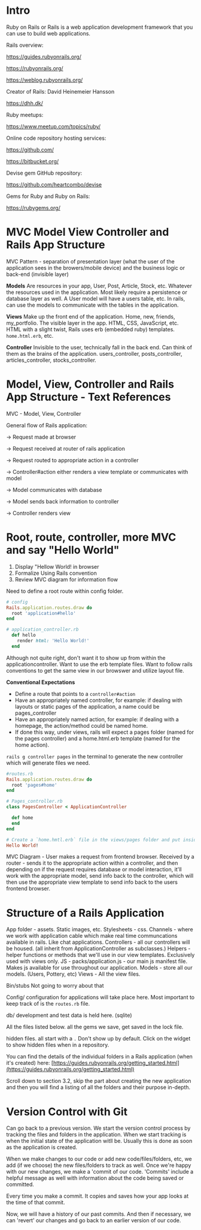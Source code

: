 # Intro 

Ruby on Rails or Rails is a web application development framework that you can use to build web applications.

Rails overview:

https://guides.rubyonrails.org/

https://rubyonrails.org/

https://weblog.rubyonrails.org/

Creator of Rails: David Heinemeier Hansson

https://dhh.dk/

Ruby meetups:

https://www.meetup.com/topics/ruby/

Online code repository hosting services:

https://github.com/

https://bitbucket.org/

Devise gem GitHub repository:

https://github.com/heartcombo/devise

Gems for Ruby and Ruby on Rails:

https://rubygems.org/

# MVC Model View Controller and Rails App Structure 

MVC Pattern - separation of presentation layer (what the user of the application sees in the browers/mobile device) and the business logic or back-end (invisible layer)

**Models** Are resources in your app, User, Post, Article, Stock, etc. Whatever the resources used in the application. Most likely require a persistence or database layer as well. A User model will have a users table, etc. In rails, can use the models to communicate with the tables in the application. 

**Views** Make up the front end of the application. Home, new, friends, my_portfolio. The visible layer in the app. HTML, CSS, JavaScript, etc. HTML with a slight twist, Rails uses erb (embedded ruby) templates. `home.html.erb`, etc. 

**Controller** Invisible to the user, technically fall in the back end. Can think of them as the brains of the application. users_controller, posts_controller, articles_controller, stocks_controller. 

# Model, View, Controller and Rails App Structure - Text References 

MVC - Model, View, Controller

General flow of Rails application:

-> Request made at browser

-> Request received at router of rails application

-> Request routed to appropriate action in a controller

-> Controller#action either renders a view template or communicates with model

-> Model communicates with database

-> Model sends back information to controller

-> Controller renders view

# Root, route, controller, more MVC and say "Hello World"

1. Display "Hellow World! in browser 
2. Formalize Using Rails convention
3. Review MVC diagram for information flow

Need to define a root route within config folder. 

```ruby
# config 
Rails.application.routes.draw do
  root 'application#hello'
end

# application_controller.rb
  def hello 
    render html: 'Hello World!'
  end 
```

Although not quite right, don't want it to show up from within the applicationcontroller. Want to use the erb template files. Want to follow rails conventions to get the same view in our browswer and utilize layout file.

**Conventional Expectations** 
- Define a route that points to a `controller#action` 
- Have an appropriately named controller, for example: if dealing with layouts or static pages of the application, a name could be pages_controller 
- Have an appropriately named action, for example: if dealing with a homepage, the action/method could be named home. 
- If done this way, under views, rails will expect a pages folder (named for the pages controller) and a home.html.erb template (named for the home action).

`rails g controller pages` in the terminal to generate the new controller which will generate files we need.

```ruby
#routes.rb 
Rails.application.routes.draw do
  root 'pages#home'
end

# Pages_controller.rb
class PagesController < ApplicationController

  def home 
  end 
end

# Create a `home.hmtl.erb` file in the views/pages folder and put inside of it
Hello World!

```

MVC Diagram -
User makes a request from frontend browser. Received by a router - sends it to the appropriate action within a controller, and then depending on if the request requires database or model interaction, it'll work with the appropriate model, send info back to the controller, which will then use the appropriate view template to send info back to the users frontend browser. 

# Structure of a Rails Application

App folder - assets. Static images, etc. 
Stylesheets - css. 
Channels - where we work with application cable which make real time communcations available in rails. Like chat applications. 
Controllers - all our controllers will be housed. (all inherit from ApplicationController as subclasses.)
Helpers - helper functions or methods that we'll use in our view templates. Exclusively used with views only. 
JS - packs/application.js - our main js manifest file. Makes js available for use throughout our application. 
Models - store all our models. (Users, Pottery, etc)
Views - All the view files. 

Bin/stubs Not going to worry about that

Config/ configuration for applications will take place here. Most important to keep track of is the `routes.rb` file.

db/ development and test data is held here. (sqlite)

All the files listed below. all the gems we save, get saved in the lock file. 

hidden files. all start with a `.` Don't show up by default. Click on the widget to show hidden files when in a repository. 

You can find the details of the individual folders in a Rails application (when it's created) here: [https://guides.rubyonrails.org/getting_started.html](https://guides.rubyonrails.org/getting_started.html)

Scroll down to section 3.2, skip the part about creating the new application and then you will find a listing of all the folders and their purpose in-depth.

# Version Control with Git

Can go back to a previous version. We start the version control process by tracking the files and folders in the application. When we start tracking is when the initial state of the application witll be. Usually this is done as soon as the application is created. 

When we make changes to our code or add new code/files/folders, etc, we add (if we choose) the new files/folders to track as well. Once we're happy with our new changes, we make a 'commit of our code. 'Commits' include a helpful message as well with information about the code being saved or committed. 

Every time you make a commit. It copies and saves how your app looks at the time of that commit. 

Now, we will have a history of our past commits. And then if necessary, we can 'revert' our changes and go back to an earlier version of our code. 